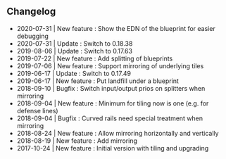 ## Changelog

- 2020-07-31 | New feature : Show the EDN of the blueprint for easier debugging
- 2020-07-31 | Update      : Switch to 0.18.38
- 2019-08-06 | Update      : Switch to 0.17.63
- 2019-07-22 | New feature : Add splitting of blueprints
- 2019-07-06 | New feature : Support mirroring of underlying tiles
- 2019-06-17 | Update      : Switch to 0.17.49
- 2019-06-17 | New feature : Put landfill under a blueprint
- 2018-09-10 | Bugfix      : Switch input/output prios on splitters when mirroring
- 2018-09-04 | New feature : Minimum for tiling now is one (e.g. for defense lines)
- 2018-09-04 | Bugfix      : Curved rails need special treatment when mirroring
- 2018-08-24 | New feature : Allow mirroring horizontally and vertically
- 2018-08-19 | New feature : Add mirroring
- 2017-10-24 | New feature : Initial version with tiling and upgrading
